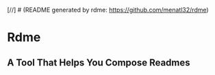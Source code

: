[//] # (README generated by rdme: https://github.com/menatl32/rdme)
# Rdme
## A Tool That Helps You Compose Readmes
